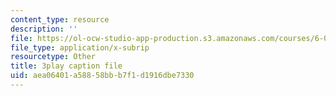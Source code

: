 ```yaml
---
content_type: resource
description: ''
file: https://ol-ocw-studio-app-production.s3.amazonaws.com/courses/6-001-structure-and-interpretation-of-computer-programs-spring-2005/aea06401a58858bbb7f1d1916dbe7330_-J_xL4IGhJA.vtt
file_type: application/x-subrip
resourcetype: Other
title: 3play caption file
uid: aea06401-a588-58bb-b7f1-d1916dbe7330
---
```

